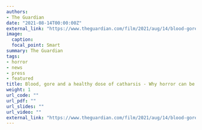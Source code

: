 ```yaml
---
authors:
- The Guardian
date: "2021-08-14T00:00:00Z"
external_link: "https://www.theguardian.com/film/2021/aug/14/blood-gore-and-a-healthy-dose-of-catharsis-why-horror-can-be-good-for-us"
image:
  caption:
  focal_point: Smart
summary: The Guardian
tags:
- horror
- news
- press
- featured
title: Blood, gore and a healthy dose of catharsis - Why horror can be good for us
weight: 1
url_code: ""
url_pdf: ""
url_slides: ""
url_video: ""
external_link: "https://www.theguardian.com/film/2021/aug/14/blood-gore-and-a-healthy-dose-of-catharsis-why-horror-can-be-good-for-us"
---
```

